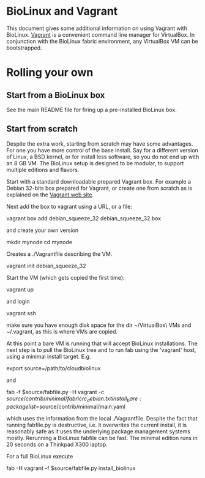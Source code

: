 # BioLinux and Vagrant

This document gives some additional information on using Vagrant with BioLinux.
[Vagrant][v1] is a convenient command line manager for VirtualBox. In conjunction
with the BioLinux fabric environment, any VirtualBox VM can be bootstrapped.

# Rolling your own

## Start from a BioLinux box

See the main README file for firing up a pre-installed BioLinux box.

## Start from scratch

Despite the extra work, starting from scratch may have some
advantages. For one you have more control of the base install. Say for
a different version of Linux, a BSD kernel, or for install less
software, so you do not end up with an 8 GB VM. The BioLinux setup is
designed to be modular, to support multiple editions and flavors.

Start with a standard downloadable prepared Vagrant box. For example a Debian
32-bits box prepared for Vagrant, or create one from scratch as is explained on
the [Vagrant web site][v1].

Next add the box to vagrant using a URL, or a file:

  vagrant box add debian_squeeze_32 debian_squeeze_32.box

and create your own version

  mkdir mynode
  cd mynode

Creates a ./Vagrantfile describing the VM.

  vagrant init debian_squeeze_32

Start the VM (which gets copied the first time):

  vagrant up

and login

  vagrant ssh

make sure you have enough disk space for the dir ~/VirtualBox\ VMs and
~/.vagrant, as this is where VMs are copied.

At this point a bare VM is running that will accept BioLinux installations. The next 
step is to pull the BioLinux tree and to run fab using the 'vagrant'
host, using a minimal install target. E.g.

  export source=/path/to/cloudbiolinux

and

  fab -f $source/fabfile.py -H vagrant  -c $source/contrib/minimal/fabricrc_debian.txt install_bare:packagelist=$source/contrib/minimal/main.yaml

which uses the information from the local ./Vagrantfile. Despite the
fact that running fabfile.py is destructive, i.e. it overwrites the
current install, it is reasonably safe as it uses the underlying
package management systems mostly. Rerunning a BioLinux fabfile can be
fast.  The minimal edition runs in 20 seconds on a Thinkpad X300 laptop.

For a full BioLinux execute

  fab -H vagrant -f $source/fabfile.py install_biolinux

[v1]: http://vagrantup.com/docs/base_boxes.html
